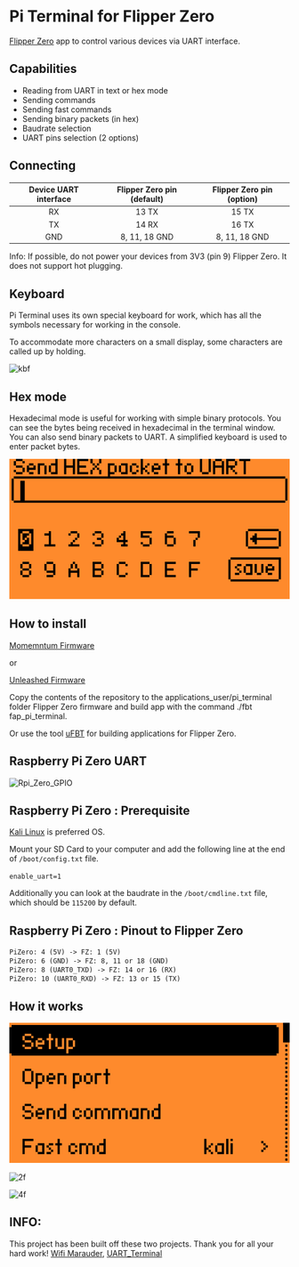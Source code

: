 # Pi Terminal for Flipper Zero 
[Flipper Zero](https://flipperzero.one/) app to control various devices via UART interface.

## Capabilities
- Reading from UART in text or hex mode
- Sending commands
- Sending fast commands
- Sending binary packets (in hex)
- Baudrate selection
- UART pins selection (2 options)

## Connecting
| Device UART interface  | Flipper Zero pin (default) | Flipper Zero pin (option) |
| :----------------: | :---------------: | :---------------: |
| RX | 13 TX | 15 TX |
| TX | 14 RX | 16 TX |
| GND  | 8, 11, 18 GND | 8, 11, 18 GND |

Info: If possible, do not power your devices from 3V3 (pin 9) Flipper Zero. It does not support hot plugging.

## Keyboard
Pi Terminal uses its own special keyboard for work, which has all the symbols necessary for working in the console.

To accommodate more characters on a small display, some characters are called up by holding.

![kbf](https://user-images.githubusercontent.com/122148894/212286637-7063f1ee-c6ff-46b9-8dc5-79a5f367fab1.png)

## Hex mode
Hexadecimal mode is useful for working with simple binary protocols.
You can see the bytes being received in hexadecimal in the terminal window.
You can also send binary packets to UART. A simplified keyboard is used to enter packet bytes.

![004](https://raw.githubusercontent.com/InfoSecREDD/Flip-pi/main/img/4.png)

## How to install
[Momemntum Firmware](https://github.com/Next-Flip/Momentum-Firmware)

or

[Unleashed Firmware](https://github.com/DarkFlippers/unleashed-firmware)

Copy the contents of the repository to the applications_user/pi_terminal folder Flipper Zero firmware and build app with the command ./fbt fap_pi_terminal.

Or use the tool [uFBT](https://github.com/flipperdevices/flipperzero-ufbt) for building applications for Flipper Zero.

## Raspberry Pi Zero UART

![Rpi_Zero_GPIO](https://user-images.githubusercontent.com/22322762/183289015-45329e9c-83e0-4483-96a0-1b68552bfa3f.png)

## Raspberry Pi Zero : Prerequisite

[Kali Linux](https://www.kali.org/get-kali/#kali-platforms) is preferred OS.

Mount your SD Card to your computer and add the following line at the end of `/boot/config.txt` file.

`enable_uart=1`

Additionally you can look at the baudrate in the `/boot/cmdline.txt` file, which should be `115200` by default.

## Raspberry Pi Zero : Pinout to Flipper Zero

```
PiZero: 4 (5V) -> FZ: 1 (5V)
PiZero: 6 (GND) -> FZ: 8, 11 or 18 (GND)
PiZero: 8 (UART0_TXD) -> FZ: 14 or 16 (RX)
PiZero: 10 (UART0_RXD) -> FZ: 13 or 15 (TX)
```

## How it works


![1f](https://raw.githubusercontent.com/InfoSecREDD/Flip-pi/main/img/1.png)


![2f](https://raw.githubusercontent.com/InfoSecREDD/Flip-pi/main/img/3.png)


![4f](https://raw.githubusercontent.com/InfoSecREDD/Flip-pi/main/img/2.png)

## INFO:
This project has been built off these two projects. Thank you for all your hard work! 
[Wifi Marauder](https://github.com/0xchocolate/flipperzero-firmware-with-wifi-marauder-companion),
[UART_Terminal](https://github.com/cool4uma/UART_Terminal)
